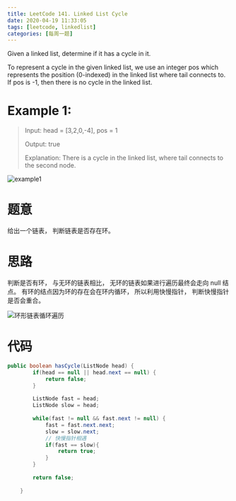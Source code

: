 ```yaml
---
title: LeetCode 141. Linked List Cycle
date: 2020-04-19 11:33:05
tags: [leetcode, linkedlist]
categories: [每周一题]
---
```


Given a linked list, determine if it has a cycle in it.

<!--more-->

To represent a cycle in the given linked list, we use an integer pos which represents the position (0-indexed) in the linked list where tail connects to. If pos is -1, then there is no cycle in the linked list.

 

# Example 1:

> Input: head = [3,2,0,-4], pos = 1
> 
> Output: true
> 
> Explanation: There is a cycle in the linked list, where tail connects to the second node.

![example1](/circularlinkedlist.png)

# 题意

给出一个链表， 判断链表是否存在环。

# 思路

判断是否有环， 与无环的链表相比， 无环的链表如果进行遍历最终会走向 null 结点。
有环的结点因为环的存在会在环内循环， 所以利用快慢指针， 判断快慢指针是否会重合。

![环形链表循环遍历](/示意图.jpg)

#  代码

```java
public boolean hasCycle(ListNode head) {
        if(head == null || head.next == null) {
            return false;
        }
        
        ListNode fast = head;
        ListNode slow = head;
        
        while(fast != null && fast.next != null) {
            fast = fast.next.next;
            slow = slow.next;
            // 快慢指针相遇
            if(fast == slow){
                return true;
            }
        }
        
        return false;
        
    }
 ```
